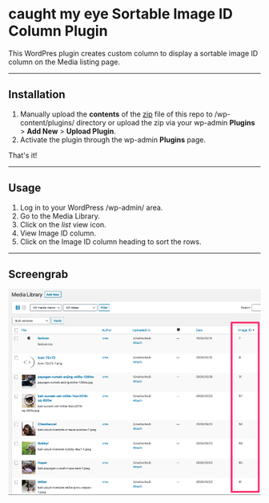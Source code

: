 # caught my eye Sortable Image ID Column Plugin

This WordPres plugin creates custom column to display a sortable image ID column on the Media listing page.

---

## Installation

1. Manually upload the **contents** of the [zip](cme-image-id-column.zip) file of this repo to /wp-content/plugins/ directory or upload the zip via your wp-admin **Plugins** > **Add New** > **Upload Plugin**.
2. Activate the plugin through the wp-admin **Plugins** page.

That's it!

---

## Usage

1. Log in to your WordPress /wp-admin/ area.
2. Go to the Media Library.
3. Click on the _list_ view icon.
4. View Image ID column.
5. Click on the Image ID column heading to sort the rows.

---

## Screengrab

![cme-image-id-column-screengrab-1.png](cme-image-id-column-screengrab-1.png)
